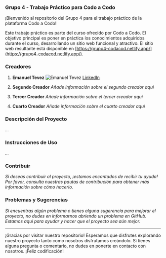### Grupo 4 - Trabajo Práctico para Codo a Codo

¡Bienvenido al repositorio del Grupo 4 para el trabajo práctico de la plataforma Codo a Codo!

Este trabajo práctico es parte del curso ofrecido por Codo a Codo. El objetivo principal es poner en práctica los conocimientos adquiridos durante el curso, desarrollando un sitio web funcional y atractivo. El sitio web resultante está disponible en [https://grupo4-codacod.netlify.app/](https://grupo4-codacod.netlify.app/).

### Creadores

1. **Emanuel Tevez**
   ![Emanuel Tevez](https://github.com/account)
   [LinkedIn](https://www.linkedin.com/in/emanuel-juli%C3%A1n-tevez)

2. **Segundo Creador**
   *Añade información sobre el segundo creador aquí*

3. **Tercer Creador**
   *Añade información sobre el tercer creador aquí*

4. **Cuarto Creador**
   *Añade información sobre el cuarto creador aquí*

### Descripción del Proyecto

*...*

### Instrucciones de Uso

*...*

### Contribuir

*Si deseas contribuir al proyecto, ¡estamos encantados de recibir tu ayuda! Por favor, consulta nuestras pautas de contribución para obtener más información sobre cómo hacerlo.*

### Problemas y Sugerencias

*Si encuentras algún problema o tienes alguna sugerencia para mejorar el proyecto, no dudes en informarnos abriendo un problema en GitHub. Estamos aquí para ayudar y hacer que el proyecto sea aún mejor.*

---

¡Gracias por visitar nuestro repositorio! Esperamos que disfrutes explorando nuestro proyecto tanto como nosotros disfrutamos creándolo. Si tienes alguna pregunta o comentario, no dudes en ponerte en contacto con nosotros. ¡Feliz codificación!
